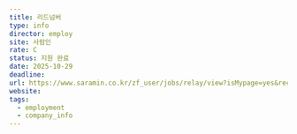 ```yaml
---
title: 리드넘버
type: info
director: employ
site: 사람인
rate: C
status: 지원 완료
date: 2025-10-29
deadline:
url: https://www.saramin.co.kr/zf_user/jobs/relay/view?isMypage=yes&rec_idx=52143278&recommend_ids=eJxNkMsRw0AIQ6vJHRBawTmFpP8usrFj4%2BMbMfpAV4fCPuXx0pvhUZW90f8YWNxoJ2aGcVRqdY%2BKMPkgEeVzjIbsQm%2B0Ka9cL1L2s8KptgoP1eGmh5WW1o3We4GPMyvhsyjJwKNz71FXyaPGuoO2VVIxiO7jG%2FYFGd4%2F1w%3D%3D&view_type=quick_complete&gz=1&t_ref_scnid=817&t_ref_content=SRI_050_APPLY-Q_AVA_RCT&t_ref=complete_layer&referNonce=88431aaa5726dca2f6b0&relayNonce=62f0a4845218032c42bb&immediately_apply_layer_open=n#seq=0
website:
tags:
  - employment
  - company_info
---
```







